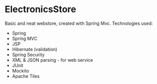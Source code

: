 # ElectronicsStore

Basic and neat webstore, created with Spring Mvc.
Technologies used:
- Spring
- Spring MVC
- JSP
- Hibernate (validation)
- Spring Security
- XML & JSON parsing - for web service
- JUnit
- Mockito
- Apache Tiles
